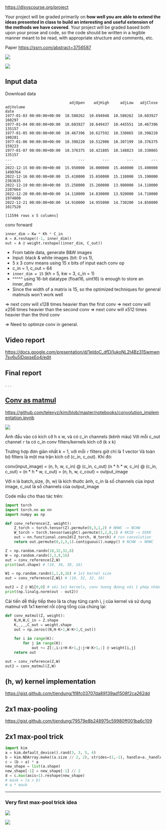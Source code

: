 https://dlsyscourse.org/project

Your project will be graded primarily on __how well you are able to extend the ideas presented in class to build an interesting and useful extension of the methods we have covered__. Your project will be graded based both upon your prose and code, so the code should be written in a legible manner meant to be read, with appropriate structure and comments, etc.


Paper https://ssrn.com/abstract=3756587

![](files/project-00.png)

![](files/project.png)

## Input data

Download data
```
                             adjOpen    adjHigh     adjLow   adjClose  adjVolume
date
1977-01-03 00:00:00+00:00  10.580262  10.694948  10.580262  10.603927     160297
1977-01-04 00:00:00+00:00  10.603927  10.649437  10.445551  10.467396     135157
1977-01-05 00:00:00+00:00  10.467396  10.627592  10.330865  10.398220     180281
1977-01-06 00:00:00+00:00  10.398220  10.512906  10.307199  10.376375     159223
1977-01-07 00:00:00+00:00  10.376375  10.421885  10.148823  10.330865     135157
...                              ...        ...        ...        ...        ...
2022-12-15 00:00:00+00:00  15.950000  16.000000  15.460000  15.490000    1490764
2022-12-16 00:00:00+00:00  15.410000  15.650000  15.110000  15.190000    2363635
2022-12-19 00:00:00+00:00  15.250000  15.260000  13.980000  14.110000    2207664
2022-12-20 00:00:00+00:00  14.110000  14.830000  13.920000  14.710000    1974800
2022-12-21 00:00:00+00:00  14.910000  14.955000  14.730200  14.850000    1017520

[11594 rows x 5 columns]
```

conv forward
```py
inner_dim = Kw * Kh * C_in
A = A.reshape((-1, inner_dim))
out = A @ weight.reshape((inner_dim, C_out))
```

- From table data, generate B&W images
- Input: black & white images (bit: 0 vs 1), 
- 5 x 3 conv means using 15 x bits of input each conv op
- c_in = 1, c_out = 64
- `inner_dim = 15` (kh = 5, kw = 3, c_in = 1)
- ^^^^^ using 16-bit datatype (float16, uint16) is enough to store an inner_dim
- Since the width of a matrix is 15, so the optimized techniques for general matmuls won't work well

=> next conv will x128 times heavier than the first conv
=> next conv will x256 times heavier than the second conv
=> next conv will x512 times heavier than the third conv

=> Need to optimze conv in general.

## Video report
https://docs.google.com/presentation/d/1eldoC_dfDi1ukoNL2t4Bz31Swmwn7sv6u5lDqxseEo4/edit

## Final report

. . .


## [Conv as matmul](https://youtu.be/7kclgMIcMq0?t=1581)

https://github.com/telexyz/kim/blob/master/notebooks/convolution_implementation.ipynb

![](files/conv-as-matmul.png)

Ảnh đầu vào có kích cỡ h x w, và có c_in channels (kênh màu)
Với mỗi c_out channel `r` ta có c_in conv filters/kernels kích cỡ (k x k)

Trường hợp đơn giản nhất k = 1, với mỗi `r` filters giờ chỉ là 1 vector
Và toàn bộ filters là một ma trận kích cỡ (c_in, c_out). Khi đó:

conv(input_image) = 
(n, h, w, c_in) @ (c_in, c_out)
(n * h * w, c_in) @ (c_in, c_out) = 
(n * h * w, c_out) =
(n, h, w, c_cout) =
output_image

Với n là batch_size, (h, w) là kích thước ảnh, 
c_in là số channels của input image, c_out là số channels của output_image

Code mẫu cho thao tác trên:
```py
import torch
import torch.nn as nn
import numpy as np

def conv_reference(Z, weight):
    Z_torch = torch.tensor(Z).permute(0,3,1,2) # NHWC -> NCHW 
    W_torch = torch.tensor(weight).permute(3,2,0,1) # KKIO -> OIKK
    out = nn.functional.conv2d(Z_torch, W_torch) # run convolution
    return out.permute(0,2,3,1).contiguous().numpy() # NCHW -> NHWC

Z = np.random.randn(10,32,32,8)
W = np.random.randn(3,3,8,16)
out = conv_reference(Z,W)
print(out.shape) # (10, 30, 30, 16)

W1 = np.random.randn(1,1,8,16) # 1x1 kernel size
out = conv_reference(Z,W1) # (10, 32, 32, 16)

out2 = Z @ W1[0,0] # với 1x1 kernels, conv tương đương với 1 phép nhân ma trận
print(np.linalg.norm(out - out2))
```

Cải tiến dễ thấy tiếp theo là ta chạy từng cạnh i, j của kernel và sử dụng matmul với 1x1 kernel rồi cộng tổng của chúng lại:
```py
def conv_matmul(Z, weight):
    N,H,W,C_in = Z.shape
    K,_,_,C_out = weight.shape
    out = np.zeros((N,H-K+1,W-K+1,C_out))
    
    for i in range(K):
        for j in range(K):
            out += Z[:,i:i+H-K+1,j:j+W-K+1,:] @ weight[i,j]
    return out

out = conv_reference(Z,W)
out2 = conv_matmul(Z,W)
```
## (h, w) kernel implementation
https://gist.github.com/tiendung/1f8fc03707da89139ad1508f2ca262dd

## 2x1 max-pooling
https://gist.github.com/tiendung/79579e8b248975c59980ff001ba6c109

## 2x1 max-pool trick
```py
import kim
a = kim.default_device().rand(3, 3, 5, 4)
b = kim.NDArray.make((a.size // 2, 2), strides=(2,-1), handle=a._handle, offset=a._offset + 1)
c = (b < a) * a
new_shape = list(a.shape)
new_shape[-1] = new_shape[-1] // 2
d = c.max(axis=1).reshape(new_shape)
# mask = (a > b)
# a * mask
```

- - -

### Very first max-pool trick idea

![](files/project1.jpg)

![](files/project2.jpg)